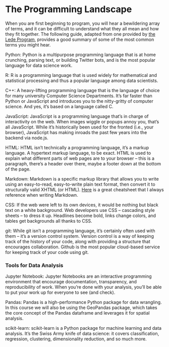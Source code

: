 # The Programming Landscape
When you are first beginning to program, you will hear a bewildering array of terms, and it can be difficult to understand what they all mean and how they fit together. The following guide, adapted from one provided by [the Lede Program](http://ledeprogram.com/), provides a good summary of some of the most common terms you might hear.  
   
Python: Python is a multipurpose programming language that is at home crunching, parsing text, or building Twitter bots, and is the most popular language for data science work.  
  
R: R is a programming language that is used widely for mathematical and statistical processing and thus a popular language among data scientists.
  
C++: A heavy-lifting programming language that is the language of choice for many university Computer Science Departments. It’s far faster than Python or JavaScript and introduces you to the nitty-gritty of computer science. And yes, it’s based on a language called C.  
  
JavaScript: JavaScript is a programming language that’s in charge of interactivity on the web. When images wiggle or popups annoy you, that’s all JavaScript. While it’s historically been used for the fronted (i.e., your browser),  JavaScript has making inroads the past few years into the backend via node.js.  
  
HTML: HTML isn’t technically a programming language, it’s a markup language. A hypertext markup language, to be exact. HTML is used to explain what different parts of web pages are to your browser – this is a paragraph, there’s a header over there, maybe a footer down at the bottom of the page.
  
Markdown: Markdown is a specific markup library that allows you to write using an easy-to-read, easy-to-write plain text format, then convert it to structurally valid XHTML (or HTML). [Here](https://github.com/adam-p/markdown-here/wiki/Markdown-Cheatsheet) is a great cheatsheet that I always reference when writing Markdown.  
  
CSS: If the web were left to its own devices, it would be nothing but black text on a white background. Web developers use CSS – cascading style sheets – to dress it up. Headlines become bold, links change colors, and tables get backgrounds all thanks to CSS.  
  
git: While git isn’t a programming language, it’s certainly often used with them – it’s a version control system. Version control is a way of keeping track of the history of your code, along with providing a structure that encourages collaboration. Github is the most popular cloud-based service for keeping track of your code using git.

### Tools for Data Analysis
  
Jupyter Notebook: Jupyter Notebooks are an interactive programming environment that encourage documentation, transparency, and reproducibility of work. When you’re done with your analysis, you’ll be able to put your work up for everyone to see (and check).  
  
Pandas: Pandas is a high-performance Python package for data wrangling. In this course we will also be using the GeoPandas package, which takes the core concept of the Pandas dataframe and leverages it for spatial analysis.
  
scikit-learn: scikit-learn is a Python package for machine learning and data analysis. It’s the Swiss Army knife of data science: it covers classification, regression, clustering, dimensionality reduction, and so much more.
